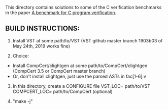 This directory contains solutions to some of the C verification benchmarks
in the paper [A benchmark for C program verification](http://www.cs.ru.nl/~freek/cbench/cbench.pdf).

## BUILD INSTRUCTIONS:

1. Install VST at some  path/to/VST
  (VST github master branch 1903b03 of May 24th, 2019 works fine)

2. Choice:
  *  Install CompCert/clightgen at some   path/to/CompCert/clightgen (CompCert 3.5 or CompCert master branch)
  *  Or, don't install clightgen, just use the parsed ASTs in fac[1-6].v

3. In this directory, create a CONFIGURE file 
    VST_LOC= path/to/VST
    COMPCERT_LOC= path/to/CompCert    (optional)

4.  "make -j"

